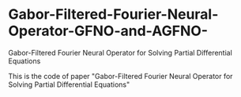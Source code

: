 # Gabor-Filtered-Fourier-Neural-Operator-GFNO-and-AGFNO-
Gabor-Filtered Fourier Neural Operator for Solving Partial Differential Equations

This is the code of paper "Gabor-Filtered Fourier Neural Operator for Solving Partial Differential Equations"
